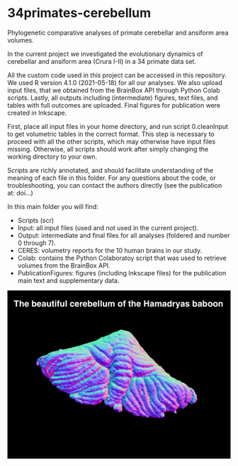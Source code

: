 # 34primates-cerebellum
Phylogenetic comparative analyses of primate cerebellar and ansiform area volumes.

In the current project we investigated the evolutionary dynamics of cerebellar and ansiform area (Crura I-II) in a 34 primate data set.

All the custom code used in this project can be accessed in this repository. We used R version 4.1.0 (2021-05-18) for all our analyses. 
We also upload input files, that we obtained from the BrainBox API through Python Colab scripts.
Lastly, all outputs including (intermediate) figures, text files, and tables with full outcomes are uploaded. 
Final figures for publication were created in Inkscape.



First, place all input files in your home directory, and run script 0.cleanInput to get volumetric tables in the correct format. 
This step is necessary to proceed with all the other scripts, which may otherwise have input files missing.
Otherwise, all scripts should work after simply changing the working directory to your own.


Scripts are richly annotated, and should facilitate understanding of the meaning of each file in this folder.
For any questions about the code, or troubleshooting, you can contact the authors directly (see the publication at: doi...)



In this main folder you will find:
- Scripts (scr)
- Input: all input files (used and not used in the current project).
- Output: intermediate and final files for all analyses (foldered and number 0 through 7).
- CERES: volumetry reports for the 10 human brains in our study.
- Colab: contains the Python Colaboratoy script that was used to retrieve volumes from the BrainBox API.
- PublicationFigures: figures (including Inkscape files) for the publication main text and supplementary data.

![alt text](https://github.com/NevMagi/34primates-evo-cerebellum/blob/main/Hamadryas.png?raw=true)


